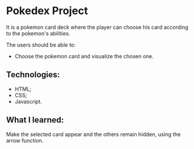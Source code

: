 # Pokedex Project

It is a pokemon card deck where the player can choose his card according to the pokemon's abilities.

The users should be able to:

- Choose the pokemon card and visualize the chosen one.

## Technologies:

- HTML;
- CSS;
- Javascript.

## What I learned: 

Make the selected card appear and the others remain hidden, using the arrow function.
